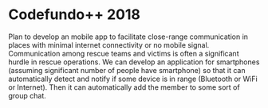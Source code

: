 # Codefundo++ 2018
Plan to develop an mobile app to facilitate close-range communication in places with minimal internet connectivity or no mobile signal.
Communication among rescue teams and victims is often a significant hurdle in rescue operations. We can develop an application for smartphones (assuming significant number of people have smartphone) so that it can automatically detect and notify if some device is in range (Bluetooth or WiFi or Internet). Then it can automatically add the member to some sort of group chat.

